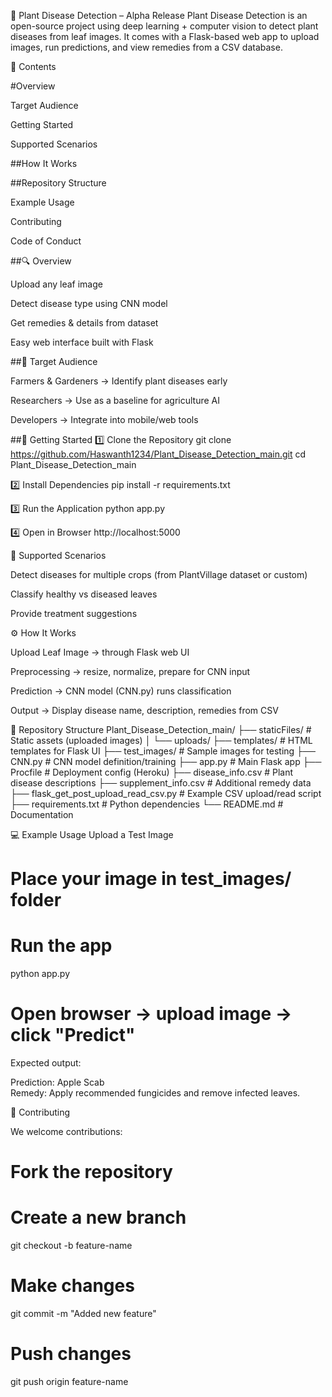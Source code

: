 🌱 Plant Disease Detection – Alpha Release
Plant Disease Detection is an open-source project using deep learning + computer vision to detect plant diseases from leaf images.
It comes with a Flask-based web app to upload images, run predictions, and view remedies from a CSV database.

📜 Contents

#Overview

Target Audience

Getting Started

Supported Scenarios

##How It Works

##Repository Structure

Example Usage

Contributing

Code of Conduct

##🔍 Overview

Upload any leaf image

Detect disease type using CNN model

Get remedies & details from dataset

Easy web interface built with Flask

##🎯 Target Audience

Farmers & Gardeners → Identify plant diseases early

Researchers → Use as a baseline for agriculture AI

Developers → Integrate into mobile/web tools

##🚀 Getting Started
1️⃣ Clone the Repository
git clone https://github.com/Haswanth1234/Plant_Disease_Detection_main.git
cd Plant_Disease_Detection_main

2️⃣ Install Dependencies
pip install -r requirements.txt

3️⃣ Run the Application
python app.py

4️⃣ Open in Browser
http://localhost:5000

🌿 Supported Scenarios

Detect diseases for multiple crops (from PlantVillage dataset or custom)

Classify healthy vs diseased leaves

Provide treatment suggestions

⚙ How It Works

Upload Leaf Image → through Flask web UI

Preprocessing → resize, normalize, prepare for CNN input

Prediction → CNN model (CNN.py) runs classification

Output → Display disease name, description, remedies from CSV

📂 Repository Structure
Plant_Disease_Detection_main/
├── staticFiles/                     # Static assets (uploaded images)
│   └── uploads/
├── templates/                       # HTML templates for Flask UI
├── test_images/                      # Sample images for testing
├── CNN.py                            # CNN model definition/training
├── app.py                            # Main Flask app
├── Procfile                          # Deployment config (Heroku)
├── disease_info.csv                  # Plant disease descriptions
├── supplement_info.csv               # Additional remedy data
├── flask_get_post_upload_read_csv.py # Example CSV upload/read script
├── requirements.txt                  # Python dependencies
└── README.md                         # Documentation

💻 Example Usage
Upload a Test Image
# Place your image in test_images/ folder
# Run the app
python app.py
# Open browser → upload image → click "Predict"


Expected output:

Prediction: Apple Scab  
Remedy: Apply recommended fungicides and remove infected leaves.

🤝 Contributing

We welcome contributions:

# Fork the repository
# Create a new branch
git checkout -b feature-name

# Make changes
git commit -m "Added new feature"

# Push changes
git push origin feature-name
